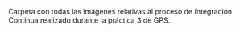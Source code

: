 Carpeta con todas las imágenes relativas al proceso de Integración Continua realizado durante la práctica 3 de GPS.
